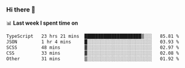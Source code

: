 ### Hi there 👋

<!--
**DBvc/DBvc** is a ✨ _special_ ✨ repository because its `README.md` (this file) appears on your GitHub profile.

Here are some ideas to get you started:

- 🔭 I’m currently working on ...
- 🌱 I’m currently learning ...
- 👯 I’m looking to collaborate on ...
- 🤔 I’m looking for help with ...
- 💬 Ask me about ...
- 📫 How to reach me: ...
- 😄 Pronouns: ...
- ⚡ Fun fact: ...
-->

📊 **Last week I spent time on**
<!--START_SECTION:waka-->

```txt
TypeScript   23 hrs 21 mins  █████████████████████▒░░░   85.81 %
JSON         1 hr 4 mins     █░░░░░░░░░░░░░░░░░░░░░░░░   03.93 %
SCSS         48 mins         ▓░░░░░░░░░░░░░░░░░░░░░░░░   02.97 %
CSS          33 mins         ▓░░░░░░░░░░░░░░░░░░░░░░░░   02.08 %
Other        31 mins         ▒░░░░░░░░░░░░░░░░░░░░░░░░   01.92 %
```

<!--END_SECTION:waka-->
